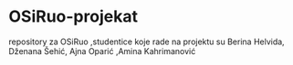 # OSiRuo-projekat
repository za OSiRuo ,studentice koje rade na projektu su Berina Helvida, Dženana Šehić, Ajna Oparić ,Amina Kahrimanović
